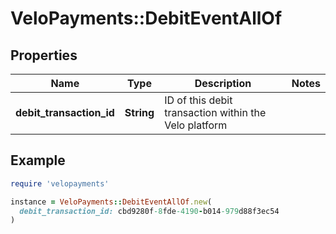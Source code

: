 # VeloPayments::DebitEventAllOf

## Properties

| Name | Type | Description | Notes |
| ---- | ---- | ----------- | ----- |
| **debit_transaction_id** | **String** | ID of this debit transaction within the Velo platform |  |

## Example

```ruby
require 'velopayments'

instance = VeloPayments::DebitEventAllOf.new(
  debit_transaction_id: cbd9280f-8fde-4190-b014-979d88f3ec54
)
```

